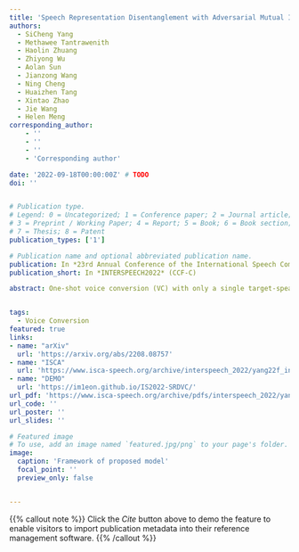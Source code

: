 ```yaml
---
title: 'Speech Representation Disentanglement with Adversarial Mutual Information Learning for One-shot Voice Conversion'
authors:
  - SiCheng Yang
  - Methawee Tantrawenith
  - Haolin Zhuang
  - Zhiyong Wu
  - Aolan Sun
  - Jianzong Wang
  - Ning Cheng
  - Huaizhen Tang
  - Xintao Zhao
  - Jie Wang
  - Helen Meng
corresponding_author:
    - ''
    - ''
    - ''
    - 'Corresponding author'

date: '2022-09-18T00:00:00Z' # TODO
doi: ''


# Publication type.
# Legend: 0 = Uncategorized; 1 = Conference paper; 2 = Journal article;
# 3 = Preprint / Working Paper; 4 = Report; 5 = Book; 6 = Book section;
# 7 = Thesis; 8 = Patent
publication_types: ['1']

# Publication name and optional abbreviated publication name.
publication: In *23rd Annual Conference of the International Speech Communication Association*
publication_short: In *INTERSPEECH2022* (CCF-C)

abstract: One-shot voice conversion (VC) with only a single target-speaker speech for reference has become a new research direction. Existing works generally disentangle timbre, while information about pitch, rhythm and content is still mixed together. To perform one-shot VC effectively with further disentangling these speech components, we employ random resampling for pitch and content encoder and use the variational contrastive log-ratio upper bound of mutual information and gradient reversal layer based adversarial mutual information learning to ensure the different parts of the latent space containing only the desired disentanglement during training. Experiments on the VCTK dataset show the model is a state-of-the-art one-shot VC framework in terms of naturalness and intellgibility of converted speech. In addition, we can transfer style of one-shot VC on timbre, pitch and rhythm separately by speech representation disentanglement. Our code, pre-trained models and demo are available at https://im1eon.github.io/IS2022-SRDVC/.


tags:
  - Voice Conversion
featured: true
links:
- name: "arXiv"
  url: 'https://arxiv.org/abs/2208.08757'
- name: "ISCA"
  url: 'https://www.isca-speech.org/archive/interspeech_2022/yang22f_interspeech.html'
- name: "DEMO"
  url: 'https://im1eon.github.io/IS2022-SRDVC/'
url_pdf: 'https://www.isca-speech.org/archive/pdfs/interspeech_2022/yang22f_interspeech.pdf'
url_code: ''
url_poster: ''
url_slides: ''

# Featured image
# To use, add an image named `featured.jpg/png` to your page's folder.
image:
  caption: 'Framework of proposed model'
  focal_point: ''
  preview_only: false


---
```


{{% callout note %}}
Click the _Cite_ button above to demo the feature to enable visitors to import publication metadata into their reference management software.
{{% /callout %}}

